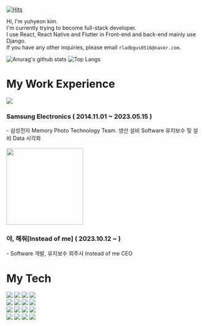 [![Hits](https://hits.seeyoufarm.com/api/count/incr/badge.svg?url=https%3A%2F%2Fgithub.com%2FYuhyeon0516%2Fhit-counter&count_bg=%23003372&title_bg=%230A70E7&icon=iconify.svg&icon_color=%23FFFFFF&title=Checked&edge_flat=false)](https://hits.seeyoufarm.com)

Hi, I'm yuhyeon kim.  
I'm currently trying to become full-stack developer.  
I use React, React Native and Flutter in Front-end and back-end mainly use Django.  
If you have any other inquiries, please email `rladbgus0516@naver.com`.  

![Anurag's github stats](https://github-readme-stats.vercel.app/api?username=Yuhyeon0516&show_icons=true&theme=tokyonight)
![Top Langs](https://github-readme-stats.vercel.app/api/top-langs/?username=Yuhyeon0516&layout=compact&theme=tokyonight)


# My Work Experience
<div>
  <img src="https://i.namu.wiki/i/xmRn4wehsWuOOF2OCybuHDuSXg_rgz_OhtwFslgCf-M3NxsTtEIyiW6l2yiQqFlcrkMj0_PufG2rN6skotiEZXd61hXujvShHdZhMOhNhJbB8Ai1H9_xOEfw2B_SaPJu4O2NH2jGd31QITl-OhpzlA.svg" />
  <h3>Samsung Electronics ( 2014.11.01 ~ 2023.05.15 )</h3>
  - 삼성전자 Memory Photo Technology Team. 생산 설비 Software 유지보수 및 설비 Data 시각화
  <br/><br/>

  <img width=200 src="https://github.com/Yuhyeon0516/Yuhyeon0516/assets/120432007/69d1cd0d-d0e4-40c4-a2f9-ba188768061c" />
  <h3>야, 해줘[Instead of me] ( 2023.10.12 ~ )</h3>
  - Software 개발, 유지보수 외주사 Instead of me CEO
</div>

<div>
  <h1>My Tech</h1>
  <img src="https://img.shields.io/badge/Swift-white?style=flat&logo=swift&logoColor=F05138"/>
  <img src="https://img.shields.io/badge/Python-white?style=flat&logo=python&logoColor=3776AB"/>
  <img src="https://img.shields.io/badge/Django-white?style=flat&logo=django&logoColor=092E20"/>
  <img src="https://img.shields.io/badge/Node.js-white?style=flat&logo=nodedotjs&logoColor=339933"/><br>
  <img src="https://img.shields.io/badge/HTML5-white?style=flat&logo=html5&logoColor=E34F26"/>
  <img src="https://img.shields.io/badge/CSS3-white?style=flat&logo=css3&logoColor=1572B6"/>
  <img src="https://img.shields.io/badge/JavaScript-white?style=flat&logo=javascript&logoColor=F7DF1E"/>
  <img src="https://img.shields.io/badge/TypeScript-white?style=flat&logo=typescript&logoColor=3178C6"/><br>
  <img src="https://img.shields.io/badge/React-white?style=flat&logo=react&logoColor=61DAFB"/>
  <img src="https://img.shields.io/badge/React Native-rgb(255,255,255)?style=flat&logo=react&logoColor=9F32A5"/>
  <img src="https://img.shields.io/badge/Redux-white?style=flat&logo=redux&logoColor=764ABC"/>
  <img src="https://img.shields.io/badge/React Query-white?style=flat&logo=reactquery&logoColor=FF4154"/><br>
  <img src="https://img.shields.io/badge/Dart-white?style=flat&logo=dart&logoColor=0175C2"/>
  <img src="https://img.shields.io/badge/Flutter-white?style=flat&logo=flutter&logoColor=02569B"/>
  <img src="https://img.shields.io/badge/GitHub-white?style=flat&logo=github&logoColor=181717"/>
  <img src="https://img.shields.io/badge/Notion-white?style=flat&logo=notion&logoColor=000000"/>
</div>
